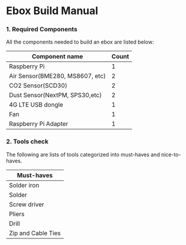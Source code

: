 # Ebox Build Manual

### 1. Required Components
All the components needed to build an ebox are listed below:

| Component name                 | Count                |
|--------------------------------|----------------------|
| Raspberry Pi | 1                    |
| Air Sensor(BME280, MS8607, etc)     | 2                    |
| CO2 Sensor(SCD30)       | 2                    |
| Dust Sensor(NextPM, SPS30,etc)|2|
| 4G LTE USB dongle |1|
| Fan|1|
| Raspberry Pi Adapter|1|


### 2. Tools check
The following are lists of tools categorized into must-haves and nice-to-haves.

| Must-haves               |
|--------------------------|
| Solder iron              |
| Solder                   |      
| Screw driver             |  
| Pliers                   |   
| Drill                    |
|Zip and Cable Ties              |




